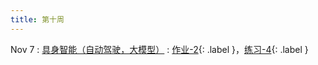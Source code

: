 ```yaml
---
title: 第十周
---
```


Nov 7
: [具身智能（自动驾驶，大模型）](#)
  : [作业-2](https://bhpan.buaa.edu.cn/link/AA547CA7FEE8AD4661A607F787BEEEBB95){: .label }，[练习-4](https://bhpan.buaa.edu.cn/link/AA129A329E8A0E4BC68A57C1777382E8E8){: .label }

<!-- 
https://bhpan.buaa.edu.cn/link/AA547CA7FEE8AD4661A607F787BEEEBB95
文件夹名：作业-2
有效期限：2023-12-31 23:59 -->

<!-- https://bhpan.buaa.edu.cn/link/AA129A329E8A0E4BC68A57C1777382E8E8
文件夹名：练习-4
有效期限：2023-12-31 01:46 -->